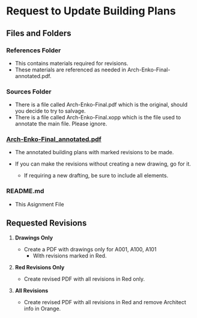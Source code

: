 # Request to Update Building Plans 

## Files and Folders

### References Folder
+ This contains materials required for revisions. 
+ These materials are referenced as needed in Arch-Enko-Final-annotated.pdf.


### Sources Folder
+ There is a file called Arch-Enko-Final.pdf which is the original, should you decide to try to salvage.
+ There is a file called Arch-Enko-Final.xopp which is the file used to annotate the main file. Please ignore.


### [Arch-Enko-Final_annotated.pdf](Arch-Enko-Final_annotated.pdf)
+ The annotated building plans with marked revisions to be made.  

+ If you can make the revisions without creating a new drawing, go for it.  
    + If requiring a new drafting, be sure to include all elements.

### README.md
+ This Asignment File 

## Requested Revisions
1. **Drawings Only**
    + Create a PDF with drawings only for A001, A100, A101 
        + With revisions marked in Red.

2. **Red Revisions Only**
    + Create revised PDF with all revisions in Red only.

3. **All Revisions**
    + Create revised PDF with all revisions in Red and remove Architect info in Orange.




